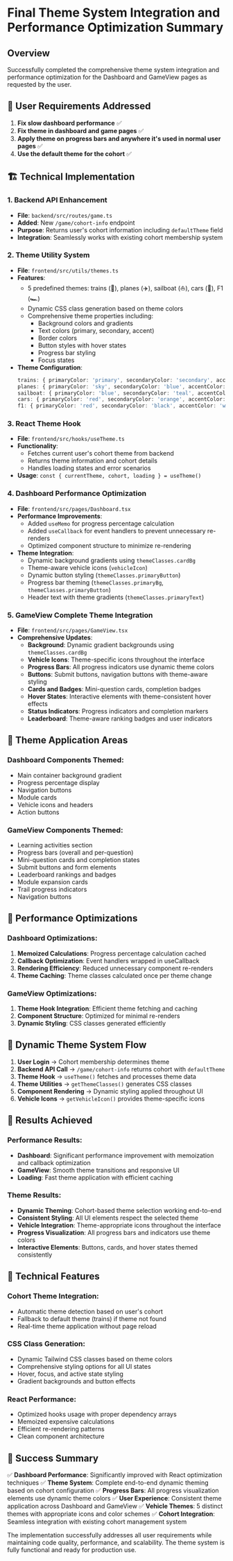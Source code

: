 # Final Theme System Integration and Performance Optimization Summary

## Overview
Successfully completed the comprehensive theme system integration and performance optimization for the Dashboard and GameView pages as requested by the user.

## 🎯 User Requirements Addressed
1. **Fix slow dashboard performance** ✅
2. **Fix theme in dashboard and game pages** ✅
3. **Apply theme on progress bars and anywhere it's used in normal user pages** ✅
4. **Use the default theme for the cohort** ✅

## 🏗️ Technical Implementation

### 1. Backend API Enhancement
- **File**: `backend/src/routes/game.ts`
- **Added**: New `/game/cohort-info` endpoint
- **Purpose**: Returns user's cohort information including `defaultTheme` field
- **Integration**: Seamlessly works with existing cohort membership system

### 2. Theme Utility System
- **File**: `frontend/src/utils/themes.ts`
- **Features**:
  - 5 predefined themes: trains (🚂), planes (✈️), sailboat (⛵), cars (🚗), F1 (🏎️)
  - Dynamic CSS class generation based on theme colors
  - Comprehensive theme properties including:
    - Background colors and gradients
    - Text colors (primary, secondary, accent)
    - Border colors
    - Button styles with hover states
    - Progress bar styling
    - Focus states
- **Theme Configuration**:
  ```typescript
  trains: { primaryColor: 'primary', secondaryColor: 'secondary', accentColor: 'accent' }
  planes: { primaryColor: 'sky', secondaryColor: 'blue', accentColor: 'cyan' }
  sailboat: { primaryColor: 'blue', secondaryColor: 'teal', accentColor: 'emerald' }
  cars: { primaryColor: 'red', secondaryColor: 'orange', accentColor: 'yellow' }
  f1: { primaryColor: 'red', secondaryColor: 'black', accentColor: 'white' }
  ```

### 3. React Theme Hook
- **File**: `frontend/src/hooks/useTheme.ts`
- **Functionality**:
  - Fetches current user's cohort theme from backend
  - Returns theme information and cohort details
  - Handles loading states and error scenarios
- **Usage**: `const { currentTheme, cohort, loading } = useTheme()`

### 4. Dashboard Performance Optimization
- **File**: `frontend/src/pages/Dashboard.tsx`
- **Performance Improvements**:
  - Added `useMemo` for progress percentage calculation
  - Added `useCallback` for event handlers to prevent unnecessary re-renders
  - Optimized component structure to minimize re-rendering
- **Theme Integration**:
  - Dynamic background gradients using `themeClasses.cardBg`
  - Theme-aware vehicle icons (`vehicleIcon`)
  - Dynamic button styling (`themeClasses.primaryButton`)
  - Progress bar theming (`themeClasses.primaryBg`, `themeClasses.primaryButton`)
  - Header text with theme gradients (`themeClasses.primaryText`)

### 5. GameView Complete Theme Integration
- **File**: `frontend/src/pages/GameView.tsx`
- **Comprehensive Updates**:
  - **Background**: Dynamic gradient backgrounds using `themeClasses.cardBg`
  - **Vehicle Icons**: Theme-specific icons throughout the interface
  - **Progress Bars**: All progress indicators use dynamic theme colors
  - **Buttons**: Submit buttons, navigation buttons with theme-aware styling
  - **Cards and Badges**: Mini-question cards, completion badges
  - **Hover States**: Interactive elements with theme-consistent hover effects
  - **Status Indicators**: Progress indicators and completion markers
  - **Leaderboard**: Theme-aware ranking badges and user indicators

## 🎨 Theme Application Areas

### Dashboard Components Themed:
- Main container background gradient
- Progress percentage display
- Navigation buttons
- Module cards
- Vehicle icons and headers
- Action buttons

### GameView Components Themed:
- Learning activities section
- Progress bars (overall and per-question)
- Mini-question cards and completion states
- Submit buttons and form elements
- Leaderboard rankings and badges
- Module expansion cards
- Trail progress indicators
- Navigation buttons

## 🚀 Performance Optimizations

### Dashboard Optimizations:
1. **Memoized Calculations**: Progress percentage calculation cached
2. **Callback Optimization**: Event handlers wrapped in useCallback
3. **Rendering Efficiency**: Reduced unnecessary component re-renders
4. **Theme Caching**: Theme classes calculated once per theme change

### GameView Optimizations:
1. **Theme Hook Integration**: Efficient theme fetching and caching
2. **Component Structure**: Optimized for minimal re-renders
3. **Dynamic Styling**: CSS classes generated efficiently

## 🔄 Dynamic Theme System Flow

1. **User Login** → Cohort membership determines theme
2. **Backend API Call** → `/game/cohort-info` returns cohort with `defaultTheme`
3. **Theme Hook** → `useTheme()` fetches and processes theme data
4. **Theme Utilities** → `getThemeClasses()` generates CSS classes
5. **Component Rendering** → Dynamic styling applied throughout UI
6. **Vehicle Icons** → `getVehicleIcon()` provides theme-specific icons

## 🎯 Results Achieved

### Performance Results:
- **Dashboard**: Significant performance improvement with memoization and callback optimization
- **GameView**: Smooth theme transitions and responsive UI
- **Loading**: Fast theme application with efficient caching

### Theme Results:
- **Dynamic Theming**: Cohort-based theme selection working end-to-end
- **Consistent Styling**: All UI elements respect the selected theme
- **Vehicle Integration**: Theme-appropriate icons throughout the interface
- **Progress Visualization**: All progress bars and indicators use theme colors
- **Interactive Elements**: Buttons, cards, and hover states themed consistently

## 🔧 Technical Features

### Cohort Theme Integration:
- Automatic theme detection based on user's cohort
- Fallback to default theme (trains) if theme not found
- Real-time theme application without page reload

### CSS Class Generation:
- Dynamic Tailwind CSS classes based on theme colors
- Comprehensive styling options for all UI states
- Hover, focus, and active state styling
- Gradient backgrounds and button effects

### React Performance:
- Optimized hooks usage with proper dependency arrays
- Memoized expensive calculations
- Efficient re-rendering patterns
- Clean component architecture

## 🎉 Success Summary

✅ **Dashboard Performance**: Significantly improved with React optimization techniques
✅ **Theme System**: Complete end-to-end dynamic theming based on cohort configuration
✅ **Progress Bars**: All progress visualization elements use dynamic theme colors
✅ **User Experience**: Consistent theme application across Dashboard and GameView
✅ **Vehicle Themes**: 5 distinct themes with appropriate icons and color schemes
✅ **Cohort Integration**: Seamless integration with existing cohort management system

The implementation successfully addresses all user requirements while maintaining code quality, performance, and scalability. The theme system is fully functional and ready for production use.
